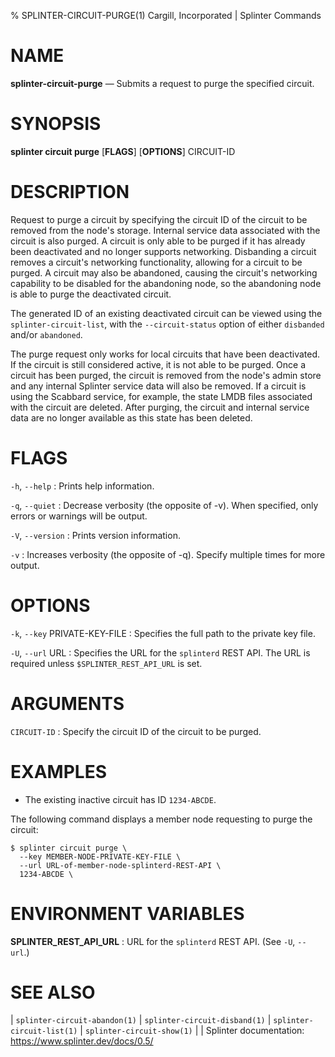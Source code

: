 % SPLINTER-CIRCUIT-PURGE(1) Cargill, Incorporated | Splinter Commands
<!--
  Copyright 2018-2021 Cargill Incorporated
  Licensed under Creative Commons Attribution 4.0 International License
  https://creativecommons.org/licenses/by/4.0/
-->

NAME
====

**splinter-circuit-purge** — Submits a request to purge the specified circuit.

SYNOPSIS
========
**splinter circuit purge** \[**FLAGS**\] \[**OPTIONS**\] CIRCUIT-ID

DESCRIPTION
===========
Request to purge a circuit by specifying the circuit ID of the circuit to be
removed from the node's storage. Internal service data associated with the
circuit is also purged. A circuit is only able to be purged if it has already
been deactivated and no longer supports networking. Disbanding a circuit
removes a circuit's networking functionality, allowing for a circuit to be
purged. A circuit may also be abandoned, causing the circuit's networking
capability to be disabled for the abandoning node, so the abandoning node
is able to purge the deactivated circuit.

The generated ID of an existing deactivated circuit can be viewed using the
`splinter-circuit-list`, with the `--circuit-status` option of either
`disbanded` and/or `abandoned`.

The purge request only works for local circuits that have been deactivated. If
the circuit is still considered active, it is not able to be purged. Once a
circuit has been purged, the circuit is removed from the node's admin store and
any internal Splinter service data will also be removed. If a circuit is using
the Scabbard service, for example, the state LMDB files associated with the
circuit are deleted. After purging, the circuit and internal service data are
no longer available as this state has been deleted.

FLAGS
=====
`-h`, `--help`
: Prints help information.

`-q`, `--quiet`
: Decrease verbosity (the opposite of -v). When specified, only errors or
  warnings will be output.

`-V`, `--version`
: Prints version information.

`-v`
: Increases verbosity (the opposite of -q). Specify multiple times for more
  output.

OPTIONS
=======
`-k`, `--key` PRIVATE-KEY-FILE
: Specifies the full path to the private key file.

`-U`, `--url` URL
: Specifies the URL for the `splinterd` REST API. The URL is required unless
  `$SPLINTER_REST_API_URL` is set.

ARGUMENTS
=========
`CIRCUIT-ID`
: Specify the circuit ID of the circuit to be purged.

EXAMPLES
========
* The existing inactive circuit has ID `1234-ABCDE`.

The following command displays a member node requesting to purge the circuit:
```
$ splinter circuit purge \
  --key MEMBER-NODE-PRIVATE-KEY-FILE \
  --url URL-of-member-node-splinterd-REST-API \
  1234-ABCDE \
```

ENVIRONMENT VARIABLES
=====================
**SPLINTER_REST_API_URL**
: URL for the `splinterd` REST API. (See `-U`, `--url`.)

SEE ALSO
========
| `splinter-circuit-abandon(1)`
| `splinter-circuit-disband(1)`
| `splinter-circuit-list(1)`
| `splinter-circuit-show(1)`
|
| Splinter documentation: https://www.splinter.dev/docs/0.5/
